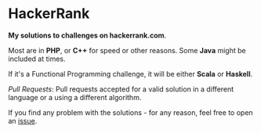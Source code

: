 # HackerRank
**My solutions to challenges on hackerrank.com**.

Most are in **PHP**, or **C++** for speed or other reasons. Some **Java** might be included at times.

If it's a Functional Programming challenge, it will be either **Scala** or **Haskell**. 

*Pull Requests*:  Pull requests accepted for a valid solution in a different language or a using a different algorithm.

If you find any problem with the solutions - for any reason, feel free to open an [issue](https://github.com/dtison/HackerRank/issues).
